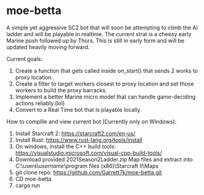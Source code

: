 # moe-betta
A simple yet aggressive SC2 bot that will soon be attempting to climb the AI ladder and will be playable in realtime.
The current strat is a cheesy early Marine push followed up by Thors.
This is still in early form and will be updated heavily moving forward.


Current goals:
1) Create a function that gets called inside on_start() that sends 2 works to proxy location. 
2) Create a filter to target workers closest to proxy location and set those workers to build the proxy barracks. 
3) Implement a better Marine micro model that can handle game-deciding actions reliably.(lol)
4) Convert to a Real Time bot that is playable locally.


How to complile and view current bot (Currently only on Windows):
1) Install Starcraft 2:
            https://starcraft2.com/en-us/
2) Install Rust:
            https://www.rust-lang.org/tools/install
3) On windows, install the C++ build tools:
            https://visualstudio.microsoft.com/visual-cpp-build-tools/
4) Download provided 2021Season2Ladder.zip Map files and extract into C:\users\\*username*\program files (x86)\Starcraft II\Maps
5) git clone repo:
            https://github.com/Garrett7k/moe-betta.git
6) CD moe-betta
7) cargo run

